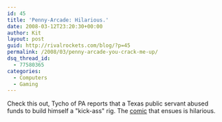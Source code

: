 ```yaml
---
id: 45
title: 'Penny-Arcade: Hilarious.'
date: 2008-03-12T23:20:30+00:00
author: Kit
layout: post
guid: http://rivalrockets.com/blog/?p=45
permalink: /2008/03/penny-arcade-you-crack-me-up/
dsq_thread_id:
  - 77580365
categories:
  - Computers
  - Gaming
---
```

Check this out, Tycho of PA reports that a Texas public servant abused funds to build himself a "kick-ass" rig. The [comic](http://www.penny-arcade.com/comic/2008/03/12) that ensues is hilarious.